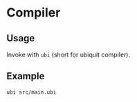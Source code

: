 # Compiler

## Usage

Invoke with `ubi` (short for ubiquit compiler).

## Example

````shell
ubi src/main.ubi
````

